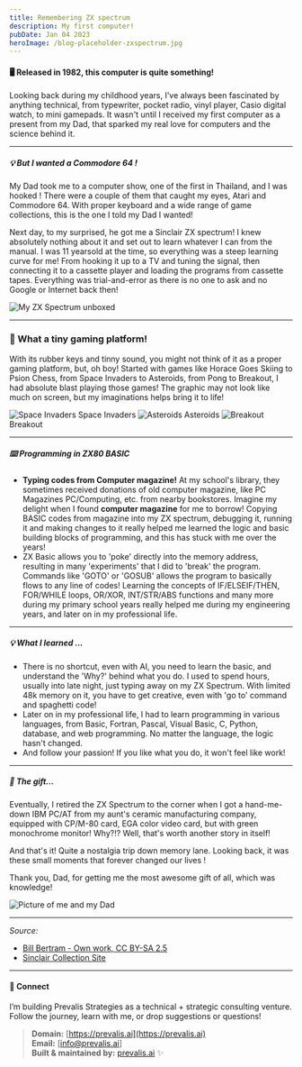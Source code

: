 ```yaml
---
title: Remembering ZX spectrum
description: My first computer!
pubDate: Jan 04 2023
heroImage: /blog-placeholder-zxspectrum.jpg
---
```


#### 🖥️ Released in 1982, this computer is quite something!

Looking back during my childhood years, I've always been fascinated by anything technical, from typewriter, pocket radio, vinyl player, Casio digital watch, to mini gamepads. It wasn't until I received my first computer as a present from my Dad, that sparked my real love for computers and the science behind it.

---

##### 💡 But I wanted a Commodore 64 !

My Dad took me to a computer show, one of the first in Thailand, and I was hooked ! There were a couple of them that caught my eyes, Atari and Commodore 64. With proper keyboard and a wide range of game collections, this is the one I told my Dad I wanted! 

Next day, to my surprised, he got me a Sinclair ZX spectrum! I knew absolutely nothing about it and set out to learn whatever I can from the manual. I was 11 yearsold at the time, so everything was a steep learning curve for me! From hooking it up to a TV and tuning the signal, then connecting it to a cassette player and loading the programs from cassette tapes. Everything was trial-and-error as there is no one to ask and no Google or Internet back then!

![My ZX Spectrum unboxed](./zxspectrum-pics/ZX_Spectrum_unboxed.jpg "ZX Spectrum in a foam box!")

---

### 🚀 What a tiny gaming platform!

With its rubber keys and tinny sound, you might not think of it as a proper gaming platform, but, oh boy! Started with games like Horace Goes Skiing to Psion Chess, from Space Invaders to Asteroids, from Pong to Breakout, I had absolute blast playing those games! The graphic may not look like much on screen, but my imaginations helps bring it to life!

![Space Invaders](./zxspectrum-pics/space_invaders.png)
Space Invaders
![Asteroids](./zxspectrum-pics/asteroids.png)
Asteroids
![Breakout](./zxspectrum-pics/breakout.png)
Breakout

---

##### ⌨️ Programming in ZX80 BASIC

- **Typing codes from Computer magazine!** At my school's library, they sometimes received donations of old computer magazine, like PC Magazines PC/Computing, etc. from nearby bookstores. Imagine my delight when I found **computer magazine** for me to borrow! Copying BASIC codes from magazine into my ZX spectrum, debugging it, running it and making changes to it really helped me learned the logic and basic building blocks of programming, and this has stuck with me over the years! 
- ZX Basic allows you to 'poke' directly into the memory address, resulting in many 'experiments' that I did to 'break' the program. Commands like 'GOTO' or 'GOSUB' allows the program to basically flows to any line of codes! Learning the concepts of IF/ELSEIF/THEN, FOR/WHILE loops, OR/XOR, INT/STR/ABS functions and many more during my primary school years really helped me during my engineering years, and later on in my professional life.

---

##### 💡 What I learned ...

- There is no shortcut, even with AI, you need to learn the basic, and understand the 'Why?' behind what you do. I used to spend hours, usually into late night, just typing away on my ZX Spectrum. With limited 48k memory on it, you have to get creative, even with 'go to' command and spaghetti code!
- Later on in my professional life, I had to learn programming in various languages, from Basic, Fortran, Pascal, Visual Basic, C, Python, database, and web programming. No matter the language, the logic hasn't changed.
- And follow your passion! If you like what you do, it won't feel like work!

---

##### 🧭 The gift...

Eventually, I retired the ZX Spectrum to the corner when I got a hand-me-down IBM PC/AT from my aunt's ceramic manufacturing company, equipped with CP/M-80 card, EGA color video card, but with green monochrome monitor! Why?!? Well, that's worth another story in itself!

And that's it! Quite a nostalgia trip down memory lane. Looking back, it was these small moments that forever changed our lives ! 

Thank you, Dad, for getting me the most awesome gift of all, which was knowledge!

![Picture of me and my Dad](./zxspectrum-pics/Me_and_Dad.jpg "Me and My Dad")

---

_Source:_
- [Bill Bertram - Own work, CC BY-SA 2.5](https://commons.wikimedia.org/w/index.php?curid=170050)
- [Sinclair Collection Site](https://www.sinclaircollection.site/?page_id=418)

---

#### 🔗 Connect

I’m building Prevalis Strategies as a technical + strategic consulting venture. Follow the journey, learn with me, or drop suggestions or questions!

> **Domain:** [https://prevalis.ai](https://prevalis.ai)  
> **Email:** [info@prevalis.ai]  
> **Built & maintained by:** [prevalis.ai](https://prevalis.ai) ✨
